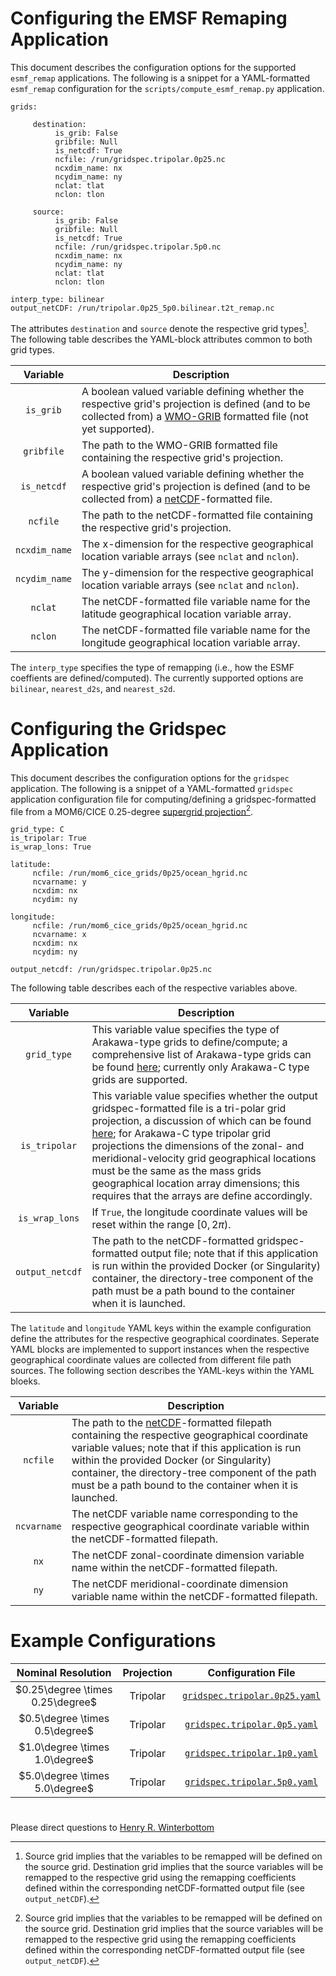 # Configuring the EMSF Remaping Application

This document describes the configuration options for the supported
`esmf_remap` applications. The following is a snippet for a
YAML-formatted `esmf_remap` configuration for the
`scripts/compute_esmf_remap.py` application.

~~~
grids:

     destination:
          is_grib: False
          gribfile: Null
          is_netcdf: True
          ncfile: /run/gridspec.tripolar.0p25.nc
          ncxdim_name: nx
          ncydim_name: ny          
          nclat: tlat
          nclon: tlon

     source:
          is_grib: False
          gribfile: Null
          is_netcdf: True
          ncfile: /run/gridspec.tripolar.5p0.nc
          ncxdim_name: nx
          ncydim_name: ny          
          nclat: tlat
          nclon: tlon

interp_type: bilinear
output_netCDF: /run/tripolar.0p25_5p0.bilinear.t2t_remap.nc
~~~

The attributes `destination` and `source` denote the respective grid
types[^1]. The following table describes the YAML-block attributes
common to both grid types. 

[^1]: Source grid implies that the variables to be remapped will be
defined on the source grid. Destination grid implies that the source
variables will be remapped to the respective grid using the remapping
coefficients defined within the corresponding netCDF-formatted output
file (see `output_netCDF`).

<div align="center">

| Variable | Description |
| :-------------: | :-----------: |
| `is_grib` | <div align="left">A boolean valued variable defining whether the respective grid's projection is defined (and to be collected from) a [WMO-GRIB](https://community.wmo.int/en/activity-areas/wis/grib3) formatted file (not yet supported).</div> | 
| `gribfile` | <div align="left">The path to the WMO-GRIB formatted file containing the respective grid's projection.</div> | 
| `is_netcdf` | <div align="left">A boolean valued variable defining whether the respective grid's projection is defined (and to be collected from) a [netCDF](https://www.unidata.ucar.edu/software/netcdf/)-formatted file.</div> |
| `ncfile` | <div align="left">The path to the netCDF-formatted file containing the respective grid's projection.</div> | 
| `ncxdim_name` | <div align="left">The x-dimension for the respective geographical location variable arrays (see `nclat` and `nclon`).</div> |
| `ncydim_name` | <div align="left">The y-dimension for the respective geographical location variable arrays (see `nclat` and `nclon`).</div> |
| `nclat` | <div align="left">The netCDF-formatted file variable name for the latitude geographical location variable array.</div> | 
| `nclon` | <div align="left">The netCDF-formatted file variable name for the longitude geographical location variable array.</div> | 

</div>

The `interp_type` specifies the type of
remapping (i.e., how the ESMF coeffients are defined/computed). The
currently supported options are `bilinear`, `nearest_d2s`, and
`nearest_s2d`.

# Configuring the Gridspec Application

This document describes the configuration options for the `gridspec`
application. The following is a snippet of a YAML-formatted `gridspec`
application configuration file for computing/defining a
gridspec-formatted file from a MOM6/CICE 0.25-degree [supergrid
projection](https://mom6.readthedocs.io/en/main/api/generated/pages/Discrete_Grids.html#horizontal-grids)[^1].

[^1]: Currently only supergrid to gridspec-format are supported.

~~~
grid_type: C
is_tripolar: True
is_wrap_lons: True

latitude:
     ncfile: /run/mom6_cice_grids/0p25/ocean_hgrid.nc
     ncvarname: y
     ncxdim: nx
     ncydim: ny

longitude:
     ncfile: /run/mom6_cice_grids/0p25/ocean_hgrid.nc
     ncvarname: x
     ncxdim: nx
     ncydim: ny

output_netcdf: /run/gridspec.tripolar.0p25.nc

~~~

The following table describes each of the respective variables above.

<div align="center">

| Variable | Description |
| :-------------: | :-----------: |
| `grid_type` | <div align="left">This variable value specifies the type of Arakawa-type grids to define/compute; a comprehensive list of Arakawa-type grids can be found [here](https://en.wikipedia.org/wiki/Arakawa_grids); currently only Arakawa-C type grids are supported.</div> |
| `is_tripolar` | <div align="left">This variable value specifies whether the output gridspec-formatted file is a tri-polar grid projection, a discussion of which can be found [here](https://github.com/dtcenter/MET/issues/1231); for Arakawa-C type tripolar grid projections the dimensions of the zonal- and meridional-velocity grid geographical locations must be the same as the mass grids geographical location array dimensions; this requires that the arrays are define accordingly.</div> |
| `is_wrap_lons` | <div align="left">If `True`, the longitude coordinate values will be reset within the range $[0, 2\pi)$.</div>|
| `output_netcdf` | <div align="left">The path to the netCDF-formatted gridspec-formatted output file; note that if this application is run within the provided Docker (or Singularity) container, the directory-tree component of the path must be a path bound to the container when it is launched.</div> | 

</div>

The `latitude` and `longitude` YAML keys within the example
configuration define the attributes for the respective geographical
coordinates. Seperate YAML blocks are implemented to support instances
when the respective geographical coordinate values are collected from
different file path sources. The following section describes the
YAML-keys within the YAML bloeks.

<div align="center">

| Variable | Description |
| :-------------: | :-----------: |
| `ncfile` | <div align="left">The path to the [netCDF](https://www.unidata.ucar.edu/software/netcdf/)-formatted filepath containing the respective geographical coordinate variable values; note that if this application is run within the provided Docker (or Singularity) container, the directory-tree component of the path must be a path bound to the container when it is launched.</div> |
| `ncvarname` | <div align="left">The netCDF variable name corresponding to the respective geographical coordinate variable within the netCDF-formatted filepath. </div> |
| `nx` | <div align="left">The netCDF zonal-coordinate dimension variable name within the netCDF-formatted filepath. </div> |
| `ny` | <div align="left">The netCDF meridional-coordinate dimension variable name within the netCDF-formatted filepath. </div> |

</div>

# Example Configurations

<div align="center">

| Nominal Resolution | Projection | Configuration File |
| :-------------: | :-----------: | :-----------: |
| $0.25\degree \times 0.25\degree$ | Tripolar | [`gridspec.tripolar.0p25.yaml`](./gridspec.tripolar.0p25.yaml) | 
| $0.5\degree \times 0.5\degree$ | Tripolar | [`gridspec.tripolar.0p5.yaml`](./gridspec.tripolar.0p5.yaml) | 
| $1.0\degree \times 1.0\degree$ | Tripolar | [`gridspec.tripolar.1p0.yaml`](./gridspec.tripolar.1p0.yaml) | 
| $5.0\degree \times 5.0\degree$ | Tripolar | [`gridspec.tripolar.5p0.yaml`](./gridspec.tripolar.5p0.yaml) | 

</div>

#

Please direct questions to [Henry
R. Winterbottom](mailto:henry.winterbottom@noaa.gov?subject=[ufs_tools])